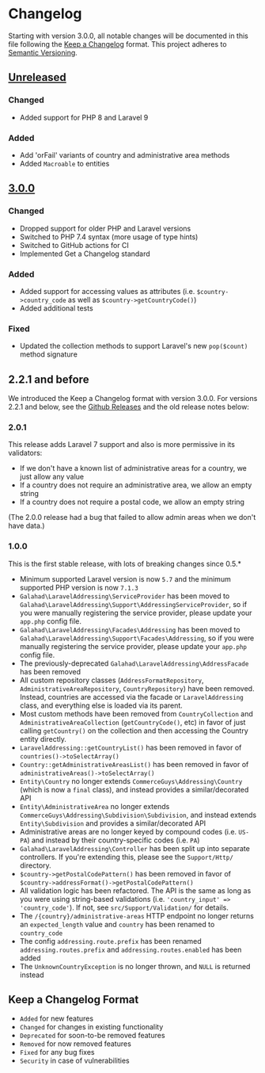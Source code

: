 # Changelog

Starting with version 3.0.0, all notable changes will be documented in this file following the [Keep a Changelog](https://keepachangelog.com/en/1.0.0/) format. This project adheres
to [Semantic Versioning](https://semver.org/spec/v2.0.0.html).

## [Unreleased]

### Changed

- Added support for PHP 8 and Laravel 9

### Added

- Add 'orFail' variants of country and administrative area methods
- Added `Macroable` to entities

## [3.0.0]

### Changed

- Dropped support for older PHP and Laravel versions
- Switched to PHP 7.4 syntax (more usage of type hints)
- Switched to GitHub actions for CI
- Implemented Get a Changelog standard

### Added

- Added support for accessing values as attributes (i.e. `$country->country_code` as well as `$country->getCountryCode()`)
- Added additional tests

### Fixed

- Updated the collection methods to support Laravel's new `pop($count)` method signature

## 2.2.1 and before

We introduced the Keep a Changelog format with version 3.0.0. For versions 2.2.1 and below, 
see the [Github Releases](https://github.com/glhd/laravel-addressing/releases) and the old
release notes below:

### 2.0.1

This release adds Laravel 7 support and also is more permissive in its validators:

- If we don't have a known list of administrative areas for a country, we just allow any value
- If a country does not require an administrative area, we allow an empty string
- If a country does not require a postal code, we allow an empty string

(The 2.0.0 release had a bug that failed to allow admin areas when we don't have data.)

### 1.0.0

This is the first stable release, with lots of breaking changes since 0.5.*

- Minimum supported Laravel version is now `5.7` and the minimum supported PHP version is now `7.1.3`
- `Galahad\LaravelAddressing\ServiceProvider` has been moved to `Galahad\LaravelAddressing\Support\AddressingServiceProvider`, so if you were manually registering the service provider, please update
  your `app.php` config file.
- `Galahad\LaravelAddressing\Facades\Addressing` has been moved to `Galahad\LaravelAddressing\Support\Facades\Addressing`, so if you were manually registering the service provider, please update
  your `app.php` config file.
- The previously-deprecated `Galahad\LaravelAddressing\AddressFacade` has been removed
- All custom repository classes (`AddressFormatRepository`, `AdministrativeAreaRepository`, `CountryRepository`) have been removed. Instead, countries are accessed via the facade
  or `LaravelAddressing` class, and everything else is loaded via its parent.
- Most custom methods have been removed from `CountryCollection` and `AdministrativeAreaCollection` (`getCountryCode()`, etc) in favor of just calling `getCountry()` on the collection and then
  accessing the Country entity directly.
- `LaravelAddressing::getCountryList()` has been removed in favor of `countries()->toSelectArray()`
- `Country::getAdministrativeAreasList()` has been removed in favor of `administrativeAreas()->toSelectArray()`
- `Entity\Country` no longer extends `CommerceGuys\Addressing\Country` (which is now a `final` class), and instead provides a similar/decorated API
- `Entity\AdministrativeArea` no longer extends `CommerceGuys\Addressing\Subdivision\Subdivision`, and instead extends `Entity\Subdivision` and provides a similar/decorated API
- Administrative areas are no longer keyed by compound codes (i.e. `US-PA`) and instead by their country-specific codes (i.e. `PA`)
- `Galahad\LaravelAddressing\Controller` has been split up into separate controllers. If you're extending this, please see the `Support/Http/` directory.
- `$country->getPostalCodePattern()` has been removed in favor of `$country->addressFormat()->getPostalCodePattern()`
- All validation logic has been refactored. The API is the same as long as you were using string-based validations (i.e. `'country_input' => 'country_code'`). If not, see `src/Support/Validation/` for
  details.
- The `/{country}/administrative-areas` HTTP endpoint no longer returns an `expected_length` value and `country` has been renamed to `country_code`
- The config `addressing.route.prefix` has been renamed `addressing.routes.prefix` and `addressing.routes.enabled` has been added
- The `UnknownCountryException` is no longer thrown, and `NULL` is returned instead

[Unreleased]: https://github.com/glhd/laravel-addressing/compare/2.2.1...HEAD
[3.0.0]: https://github.com/glhd/laravel-addressing/compare/2.2.1...3.0.0

## Keep a Changelog Format

- `Added` for new features
- `Changed` for changes in existing functionality
- `Deprecated` for soon-to-be removed features
- `Removed` for now removed features
- `Fixed` for any bug fixes
- `Security` in case of vulnerabilities
